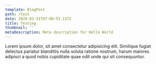 ```yaml
---
template: BlogPost
path: /test
date: 2020-03-31T07:08:53.137Z
title: Testing
thumbnail: ''
metaDescription: Meta description for Hello World
---
```


Lorem ipsum dolor, sit amet consectetur adipisicing elit. Similique fugiat delectus pariatur blanditiis nulla soluta ratione nostrum, harum maiores adipisci a quod nobis cupiditate quae odit unde qui sit consequuntur.